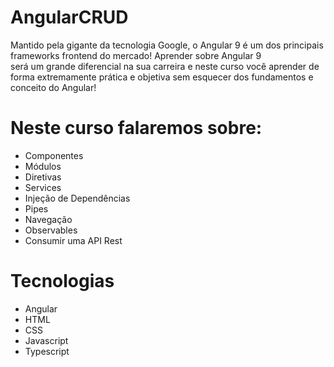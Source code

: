 # AngularCRUD

Mantido pela gigante da tecnologia Google, o Angular 9 é um dos principais frameworks frontend do mercado! Aprender sobre Angular 9  
será um grande diferencial na sua carreira e neste curso você aprender de forma extremamente prática e objetiva sem esquecer dos fundamentos e conceito do Angular!

# Neste curso falaremos sobre:

* Componentes
* Módulos
* Diretivas
* Services
* Injeção de Dependências
* Pipes
* Navegação
* Observables
* Consumir uma API Rest

# Tecnologias

* Angular
* HTML
* CSS
* Javascript
* Typescript
